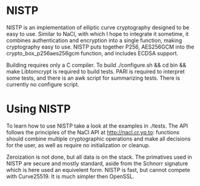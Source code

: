NISTP
=====

NISTP is an implementation of elliptic curve cryptography designed to be easy
to use. Similar to NaCl, with which I hope to integrate it sometime, it
combines authentication and encryption into a single function, making
cryptography easy to use. NISTP puts together P256, AES256GCM into the
crypto_box_p256aes256gcm function, and includes ECDSA support.

Building requires only a C compiler. To build ./configure.sh && cd bin
&& make Libtomcrypt is required to build tests. PARI is required to
interpret some tests, and there is an awk script for summarizing
tests. There is currently no configure script.

Using NISTP
===

To learn how to use NISTP take a look at the examples in ./tests. The
API follows the principles of the NaCl API at http://nacl.cr.yp.to:
functions should combine multiple cryptographic operations and make all
decisions for the user, as well as require no initialization or cleanup.

Zeroization is not done, but all data is on the stack. The primatives used
in NISTP are secure and mostly standard, aside from the Schnorr signature which
is here used an equivelent form. NISTP is fast, but cannot compete with
Curve25519. It is much simpler then OpenSSL.